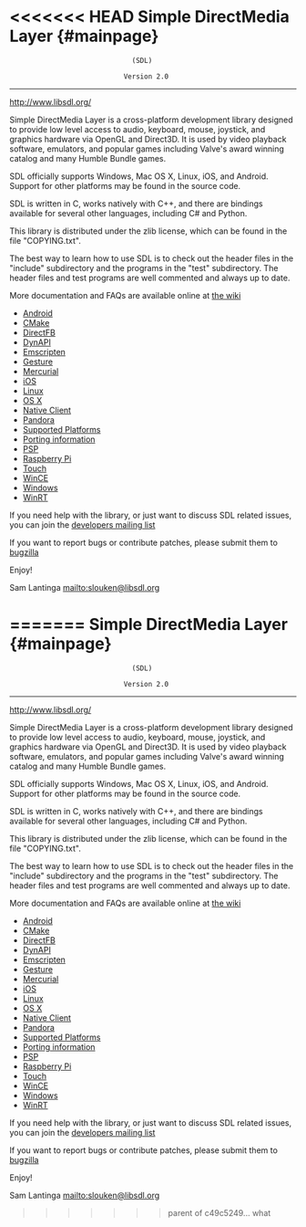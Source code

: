<<<<<<< HEAD
Simple DirectMedia Layer {#mainpage}
========================

                                  (SDL)

                                Version 2.0

---
http://www.libsdl.org/

Simple DirectMedia Layer is a cross-platform development library designed
to provide low level access to audio, keyboard, mouse, joystick, and graphics
hardware via OpenGL and Direct3D. It is used by video playback software,
emulators, and popular games including Valve's award winning catalog
and many Humble Bundle games.

SDL officially supports Windows, Mac OS X, Linux, iOS, and Android.
Support for other platforms may be found in the source code.

SDL is written in C, works natively with C++, and there are bindings 
available for several other languages, including C# and Python.

This library is distributed under the zlib license, which can be found
in the file "COPYING.txt".

The best way to learn how to use SDL is to check out the header files in
the "include" subdirectory and the programs in the "test" subdirectory.
The header files and test programs are well commented and always up to date.

More documentation and FAQs are available online at [the wiki](http://wiki.libsdl.org/)

- [Android](README-android.md)
- [CMake](README-cmake.md)
- [DirectFB](README-directfb.md)
- [DynAPI](README-dynapi.md)
- [Emscripten](README-emscripten.md)
- [Gesture](README-gesture.md)
- [Mercurial](README-hg.md)
- [iOS](README-ios.md)
- [Linux](README-linux.md)
- [OS X](README-macosx.md)
- [Native Client](README-nacl.md)
- [Pandora](README-pandora.md)
- [Supported Platforms](README-platforms.md)
- [Porting information](README-porting.md)
- [PSP](README-psp.md)
- [Raspberry Pi](README-raspberrypi.md)
- [Touch](README-touch.md)
- [WinCE](README-wince.md)
- [Windows](README-windows.md)
- [WinRT](README-winrt.md)

If you need help with the library, or just want to discuss SDL related
issues, you can join the [developers mailing list](http://www.libsdl.org/mailing-list.php)

If you want to report bugs or contribute patches, please submit them to
[bugzilla](https://bugzilla.libsdl.org/)

Enjoy!


Sam Lantinga <mailto:slouken@libsdl.org>

=======
Simple DirectMedia Layer {#mainpage}
========================

                                  (SDL)

                                Version 2.0

---
http://www.libsdl.org/

Simple DirectMedia Layer is a cross-platform development library designed
to provide low level access to audio, keyboard, mouse, joystick, and graphics
hardware via OpenGL and Direct3D. It is used by video playback software,
emulators, and popular games including Valve's award winning catalog
and many Humble Bundle games.

SDL officially supports Windows, Mac OS X, Linux, iOS, and Android.
Support for other platforms may be found in the source code.

SDL is written in C, works natively with C++, and there are bindings 
available for several other languages, including C# and Python.

This library is distributed under the zlib license, which can be found
in the file "COPYING.txt".

The best way to learn how to use SDL is to check out the header files in
the "include" subdirectory and the programs in the "test" subdirectory.
The header files and test programs are well commented and always up to date.

More documentation and FAQs are available online at [the wiki](http://wiki.libsdl.org/)

- [Android](README-android.md)
- [CMake](README-cmake.md)
- [DirectFB](README-directfb.md)
- [DynAPI](README-dynapi.md)
- [Emscripten](README-emscripten.md)
- [Gesture](README-gesture.md)
- [Mercurial](README-hg.md)
- [iOS](README-ios.md)
- [Linux](README-linux.md)
- [OS X](README-macosx.md)
- [Native Client](README-nacl.md)
- [Pandora](README-pandora.md)
- [Supported Platforms](README-platforms.md)
- [Porting information](README-porting.md)
- [PSP](README-psp.md)
- [Raspberry Pi](README-raspberrypi.md)
- [Touch](README-touch.md)
- [WinCE](README-wince.md)
- [Windows](README-windows.md)
- [WinRT](README-winrt.md)

If you need help with the library, or just want to discuss SDL related
issues, you can join the [developers mailing list](http://www.libsdl.org/mailing-list.php)

If you want to report bugs or contribute patches, please submit them to
[bugzilla](https://bugzilla.libsdl.org/)

Enjoy!


Sam Lantinga <mailto:slouken@libsdl.org>

>>>>>>> parent of c49c5249... what
